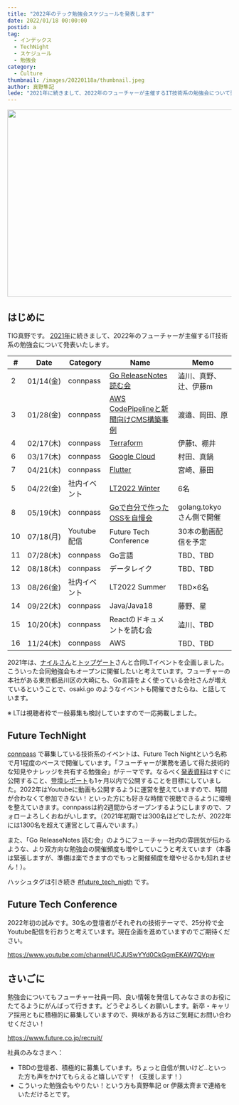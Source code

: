 ```yaml
---
title: "2022年のテック勉強会スケジュールを発表します"
date: 2022/01/18 00:00:00
postid: a
tag:
  - インデックス
  - TechNight
  - スケジュール
  - 勉強会
category:
  - Culture
thumbnail: /images/20220118a/thumbnail.jpeg
author: 真野隼記
lede: "2021年に続きまして、2022年のフューチャーが主催するIT技術系の勉強会について発表いたします。"
---
```


<img src="/images/20220118a/top.jpeg" alt="" title="Alexandra_KochPixabayによるPixabayからの画像" width="640" height="421" loading="lazy">


## はじめに

TIG真野です。 [2021年](/articles/20210314/)に続きまして、2022年のフューチャーが主催するIT技術系の勉強会について発表いたします。

| #  | Date      | Category     | Name                                | Memo              |
|----|-----------|--------------|-------------------------------------|-------------------|
| 2  | 01/14(金) | connpass     | [Go ReleaseNotes 読む会](https://future.connpass.com/event/235852/)  | 澁川、真野、辻、伊藤m  |
| 3  | 01/28(金) | connpass     | [AWS CodePipelineと新聞向けCMS構築事例](https://future.connpass.com/event/236138/) | 渡邉、岡田、原  |
| 4  | 02/17(木) | connpass     | [Terraform](https://future.connpass.com/event/237902/)     | 伊藤t、棚井     |
| 6  | 03/17(木) | connpass     | [Google Cloud](https://future.connpass.com/event/240577/)  | 村田、真鍋      |
| 7  | 04/21(木) | connpass     | [Flutter](https://future.connpass.com/event/242858/)  | 宮崎、藤田       |
| 5  | 04/22(金) | 社内イベント | [LT2022 Winter](/articles/20220704a/)                       |  6名                 |
| 8  | 05/19(木) | connpass     | [Goで自分で作ったOSSを自慢会](https://golangtokyo.connpass.com/event/246982/) | golang.tokyoさん側で開催              |
| 10 | 07/18(月) | Youtube配信  | Future Tech Conference             | 30本の動画配信を予定      |
| 11 | 07/28(木) | connpass     | Go言語                              | TBD、TBD          |
| 12 | 08/18(木) | connpass     | データレイク                        |  TBD、TBD        |
| 13 | 08/26(金) | 社内イベント | LT2022 Summer                       |  TBD×6名           |
| 14 | 09/22(木) | connpass     | Java/Java18                         | 藤野、星  |
| 15 | 10/20(木) | connpass     | Reactのドキュメントを読む会         | 澁川、TBD     |
| 16 | 11/24(木) | connpass     | AWS                                 | TBD、TBD         |


2021年は、[ナイルさん](/articles/20211004a/)と[トップゲート](/articles/20211014a/)さんと合同LTイベントを企画しました。こういった合同勉強会もオープンに開催したいと考えています。フューチャーの本社がある東京都品川区の大崎にも、Go言語をよく使っている会社さんが増えているということで、osaki.go のようなイベントも開催できたらね、と話しています。

※ LTは視聴者枠で一般募集も検討していますので一応掲載しました。


## Future TechNight

[connpass](https://future.connpass.com/) で募集している技術系のイベントは、Future Tech Nightという名称で月1程度のペースで開催しています。「フューチャーが業務を通して得た技術的な知見やナレッジを共有する勉強会」がテーマです。なるべく[発表資料](https://future.connpass.com/presentation/)はすぐに公開すること、[登壇レポート](/tags/TechNight/)も1ヶ月以内で公開することを目標にしていました。2022年はYoutubeに動画も公開するように運営を整えていますので、時間が合わなくて参加できない！といった方にも好きな時間で視聴できるように環境を整えていきます。connpassは約2週間からオープンするようにしますので、フォローよろしくおねがいします。（2021年初期では300名ほどでしたが、2022年には1300名を超えて運営として喜んでいます。）

また、「Go ReleaseNotes 読む会」のようにフューチャー社内の雰囲気が伝わるような、より双方向な勉強会の開催頻度も増やしていこうと考えています（本番は緊張しますが、準備は楽できますのでもっと開催頻度を増やせるかも知れません！）。

ハッシュタグは引き続き [#future_tech_nigth](https://twitter.com/search?q=%23future_tech_night) です。

## Future Tech Conference

2022年初の試みです。30名の登壇者がそれぞれの技術テーマで、25分枠で全Youtube配信を行おうと考えています。現在企画を進めていますのでご期待ください。

https://www.youtube.com/channel/UCJUSwYYd0CkGgmEKAW7QVpw


## さいごに

勉強会についてもフューチャー社員一同、良い情報を発信してみなさまのお役にたてるようにがんばって行きます。どうぞよろしくお願いします。新卒・キャリア採用ともに積極的に募集していますので、興味がある方はご気軽にお問い合わせください！

https://www.future.co.jp/recruit/


社員のみなさまへ：

* TBDの登壇者、積極的に募集しています。ちょっと自信が無いけど..といった方も声をかけてもらえると嬉しいです！（支援します！）
* こういった勉強会もやりたい！という方も真野隼記 or 伊藤太斉まで連絡をいただけるとです。

